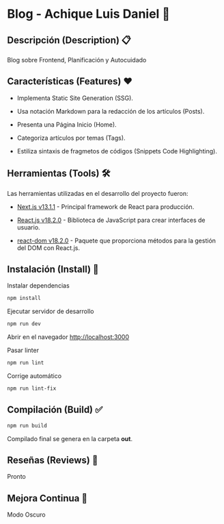 # Blog - Achique Luis Daniel 🍊

## Descripción (Description) 📋

Blog sobre Frontend, Planificación y Autocuidado 
## Características (Features) ❤️

* Implementa Static Site Generation (SSG).

* Usa notación Markdown para la redacción de los artículos (Posts).

* Presenta una Página Inicio (Home).

* Categoriza artículos por temas (Tags).

* Estiliza sintaxis de fragmetos de códigos (Snippets Code Highlighting).
## Herramientas (Tools) 🛠️

Las herramientas utilizadas en el desarrollo del proyecto fueron:

- [Next.js v13.1.1](https://nextjs.org/) - Principal framework de React para producción.

-  [React.js v18.2.0](https://reactjs.org/) - Biblioteca de JavaScript para crear interfaces de usuario.

-  [react-dom v18.2.0](https://es.reactjs.org/docs/react-dom.html) -  Paquete que proporciona métodos para la gestión del DOM con React.js.

## Instalación (Install) 🔧

Instalar dependencias

```bash
npm install
```

Ejecutar servidor de desarrollo

```bash
npm run dev
```

Abrir en el navegador [http://localhost:3000](http://localhost:3000)

Pasar linter

```bash
npm run lint
```

Corrige automático

```bash
npm run lint-fix
```

## Compilación (Build) ✅

```bash
npm run build
```

Compilado final se genera en la carpeta **out**. 

## Reseñas (Reviews) 💞

Pronto

## Mejora Continua 🚀

Modo Oscuro